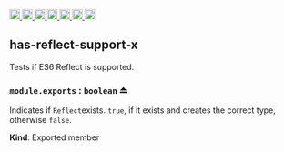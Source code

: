 <a
  href="https://travis-ci.org/Xotic750/has-reflect-support-x"
  title="Travis status">
<img
  src="https://travis-ci.org/Xotic750/has-reflect-support-x.svg?branch=master"
  alt="Travis status" height="18">
</a>
<a
  href="https://david-dm.org/Xotic750/has-reflect-support-x"
  title="Dependency status">
<img src="https://david-dm.org/Xotic750/has-reflect-support-x/status.svg"
  alt="Dependency status" height="18"/>
</a>
<a
  href="https://david-dm.org/Xotic750/has-reflect-support-x?type=dev"
  title="devDependency status">
<img src="https://david-dm.org/Xotic750/has-reflect-support-x/dev-status.svg"
  alt="devDependency status" height="18"/>
</a>
<a
  href="https://badge.fury.io/js/has-reflect-support-x"
  title="npm version">
<img src="https://badge.fury.io/js/has-reflect-support-x.svg"
  alt="npm version" height="18">
</a>
<a
  href="https://www.jsdelivr.com/package/npm/has-reflect-support-x"
  title="jsDelivr hits">
<img src="https://data.jsdelivr.com/v1/package/npm/has-reflect-support-x/badge?style=rounded"
  alt="jsDelivr hits" height="18">
</a>
<a
  href="https://bettercodehub.com/results/Xotic750/has-reflect-support-x"
  title="bettercodehub score">
<img src="https://bettercodehub.com/edge/badge/Xotic750/has-reflect-support-x?branch=master"
  alt="bettercodehub score" height="18">
</a>
<a
  href="https://coveralls.io/github/Xotic750/has-reflect-support-x?branch=master"
  title="Coverage Status">
<img src="https://coveralls.io/repos/github/Xotic750/has-reflect-support-x/badge.svg?branch=master"
  alt="Coverage Status" height="18">
</a>

<a name="module_has-reflect-support-x"></a>

## has-reflect-support-x

Tests if ES6 Reflect is supported.

<a name="exp_module_has-reflect-support-x--module.exports"></a>

### `module.exports` : <code>boolean</code> ⏏

Indicates if `Reflect`exists.
`true`, if it exists and creates the correct type, otherwise `false`.

**Kind**: Exported member
